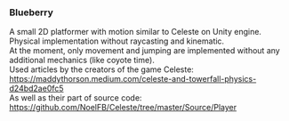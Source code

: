 ### Blueberry
A small 2D platformer with motion similar to Celeste on Unity engine. Physical implementation without raycasting and kinematic.\
At the moment, only movement and jumping are implemented without any additional mechanics (like coyote time).\
Used articles by the creators of the game Celeste: https://maddythorson.medium.com/celeste-and-towerfall-physics-d24bd2ae0fc5 \
As well as their part of source code: https://github.com/NoelFB/Celeste/tree/master/Source/Player
